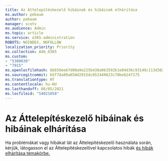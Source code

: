 ```yaml
---
title: Az Áttelepítéskezelő hibáinak és hibáinak elhárítása
ms.author: pebaum
author: pebaum
manager: scotv
ms.audience: Admin
ms.topic: article
ms.service: o365-administration
ROBOTS: NOINDEX, NOFOLLOW
localization_priority: Priority
ms.collection: Adm_O365
ms.custom:
- "5300030"
- "7915"
ms.openlocfilehash: 6b659ee67d00a9e225b438a063592b1e04d36c93149c113d302cb56e474db3a8
ms.sourcegitcommit: b5f7da89a650d2915dc652449623c78be6247175
ms.translationtype: HT
ms.contentlocale: hu-HU
ms.lasthandoff: 08/05/2021
ms.locfileid: "54021058"
---
```

# <a name="troubleshoot-migration-manager-issues-and-errors"></a>Az Áttelepítéskezelő hibáinak és hibáinak elhárítása

Ha problémákat vagy hibákat lát az Áttelepítéskezelő használata során, kérjük, látogasson el az Áttelepítéskezelővel kapcsolatos hibák [és hibák elhárítása témakörbe.](https://docs.microsoft.com/sharepointmigration/mm-troubleshoot)
